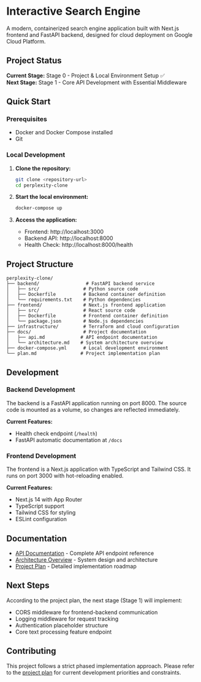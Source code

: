 # Interactive Search Engine

A modern, containerized search engine application built with Next.js frontend and FastAPI backend, designed for cloud deployment on Google Cloud Platform.

## Project Status

**Current Stage:** Stage 0 - Project & Local Environment Setup ✅  
**Next Stage:** Stage 1 - Core API Development with Essential Middleware

## Quick Start

### Prerequisites

- Docker and Docker Compose installed
- Git

### Local Development

1. **Clone the repository:**
   ```bash
   git clone <repository-url>
   cd perplexity-clone
   ```

2. **Start the local environment:**
   ```bash
   docker-compose up
   ```

3. **Access the application:**
   - Frontend: http://localhost:3000
   - Backend API: http://localhost:8000
   - Health Check: http://localhost:8000/health

## Project Structure

```
perplexity-clone/
├── backend/                 # FastAPI backend service
│   ├── src/                # Python source code
│   ├── Dockerfile          # Backend container definition
│   └── requirements.txt    # Python dependencies
├── frontend/               # Next.js frontend application
│   ├── src/                # React source code
│   ├── Dockerfile          # Frontend container definition
│   └── package.json        # Node.js dependencies
├── infrastructure/         # Terraform and cloud configuration
├── docs/                   # Project documentation
│   ├── api.md             # API endpoint documentation
│   └── architecture.md    # System architecture overview
├── docker-compose.yml      # Local development environment
└── plan.md                # Project implementation plan
```

## Development

### Backend Development

The backend is a FastAPI application running on port 8000. The source code is mounted as a volume, so changes are reflected immediately.

**Current Features:**
- Health check endpoint (`/health`)
- FastAPI automatic documentation at `/docs`

### Frontend Development

The frontend is a Next.js application with TypeScript and Tailwind CSS. It runs on port 3000 with hot-reloading enabled.

**Current Features:**
- Next.js 14 with App Router
- TypeScript support
- Tailwind CSS for styling
- ESLint configuration

## Documentation

- [API Documentation](docs/api.md) - Complete API endpoint reference
- [Architecture Overview](docs/architecture.md) - System design and architecture
- [Project Plan](plan.md) - Detailed implementation roadmap

## Next Steps

According to the project plan, the next stage (Stage 1) will implement:
- CORS middleware for frontend-backend communication
- Logging middleware for request tracking
- Authentication placeholder structure
- Core text processing feature endpoint

## Contributing

This project follows a strict phased implementation approach. Please refer to the [project plan](plan.md) for current development priorities and constraints.
